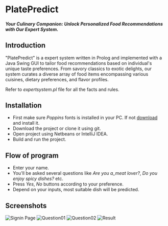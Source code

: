 # PlatePredict
#### _Your Culinary Companion: Unlock Personalized Food Recommendations with Our Expert System._

## Introduction
"PlatePredict" is a expert system written in Prolog and implemented with a Java Swing GUI to tailor food recommendations based on individual's unique taste preferences. From savory classics to exotic delights, our system curates a diverse array of food items encompassing various cuisines, dietary preferences, and flavor profiles.

Refer to _expertsystem.pl_ file for all the facts and rules.


## Installation
- First make sure _Poppins_ fonts is installed in your PC. If not [download](https://fonts.google.com/specimen/Poppins) and install it.
- Download the project or clone it using git.
- Open project using Netbeans or IntelliJ IDEA.
- Build and run the project.

## Flow of program
- Enter your name.
- You'll be asked several questions like _Are you a_meat lover?_, _Do you enjoy spicy dishes?_ etc.
- Press _Yes_, _No_ buttons according to your preference.
- Depend on your inputs, most suitable dish will be predicted.

## Screenshots
![Signin Page](https://i.imgur.com/OWFZxnn.png)
![Question01](https://i.imgur.com/mcDYDz3.png)
![Question02](https://i.imgur.com/r0EaQ9i.png)
![Result](https://i.imgur.com/U8Rz131.png)